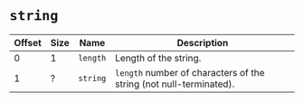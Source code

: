 # `string`

| Offset | Size | Name     | Description   |
|--------|------|----------|---------------|
| 0      | 1    | `length` | Length of the string. |
| 1      | ?    | `string` | `length` number of characters of the string (not null-terminated). |

